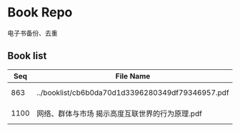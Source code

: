 Book Repo
=========

电子书备份、去重

Book list
---------

| Seq | File Name | Size | MD5 |
| --- | --------- | ---- | --- |
| 863 | ../booklist/cb6b0da70d1d3396280349df79346957.pdf | 41.9 MB | cb6b0da70d1d3396280349df79346957 | 
| 1100 | 网络、群体与市场  揭示高度互联世界的行为原理.pdf | 41.9 MB | cb6b0da70d1d3396280349df79346957 | 
